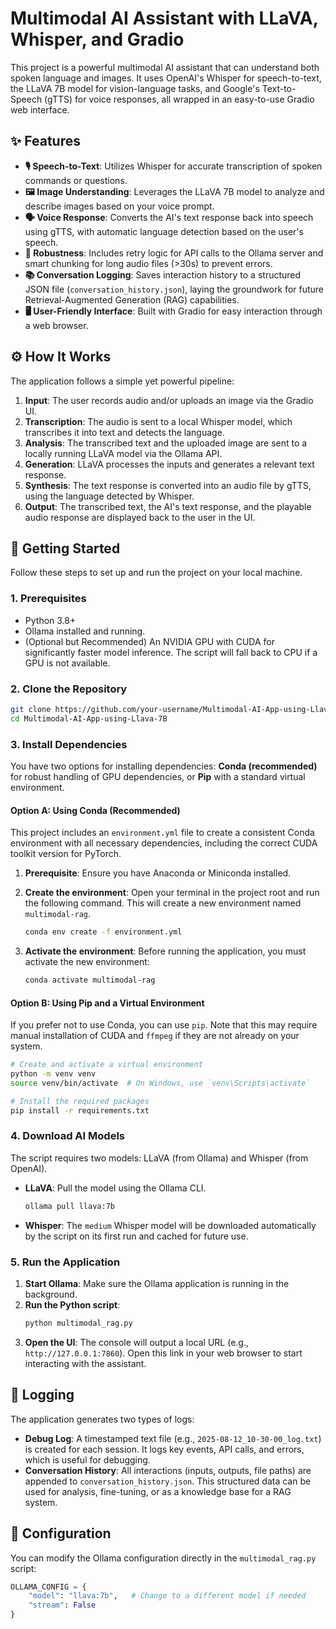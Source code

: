 # Multimodal AI Assistant with LLaVA, Whisper, and Gradio

This project is a powerful multimodal AI assistant that can understand both spoken language and images. It uses OpenAI's Whisper for speech-to-text, the LLaVA 7B model for vision-language tasks, and Google's Text-to-Speech (gTTS) for voice responses, all wrapped in an easy-to-use Gradio web interface.

 <!-- Placeholder: Replace with an actual screenshot of the Gradio app -->

## ✨ Features

- **🎙️ Speech-to-Text**: Utilizes Whisper for accurate transcription of spoken commands or questions.
- **🖼️ Image Understanding**: Leverages the LLaVA 7B model to analyze and describe images based on your voice prompt.
- **🗣️ Voice Response**: Converts the AI's text response back into speech using gTTS, with automatic language detection based on the user's speech.
- **💪 Robustness**: Includes retry logic for API calls to the Ollama server and smart chunking for long audio files (>30s) to prevent errors.
- **📚 Conversation Logging**: Saves interaction history to a structured JSON file (`conversation_history.json`), laying the groundwork for future Retrieval-Augmented Generation (RAG) capabilities.
- **🖥️ User-Friendly Interface**: Built with Gradio for easy interaction through a web browser.

## ⚙️ How It Works

The application follows a simple yet powerful pipeline:

1.  **Input**: The user records audio and/or uploads an image via the Gradio UI.
2.  **Transcription**: The audio is sent to a local Whisper model, which transcribes it into text and detects the language.
3.  **Analysis**: The transcribed text and the uploaded image are sent to a locally running LLaVA model via the Ollama API.
4.  **Generation**: LLaVA processes the inputs and generates a relevant text response.
5.  **Synthesis**: The text response is converted into an audio file by gTTS, using the language detected by Whisper.
6.  **Output**: The transcribed text, the AI's text response, and the playable audio response are displayed back to the user in the UI.

## 🚀 Getting Started

Follow these steps to set up and run the project on your local machine.

### 1. Prerequisites

- Python 3.8+
- Ollama installed and running.
- (Optional but Recommended) An NVIDIA GPU with CUDA for significantly faster model inference. The script will fall back to CPU if a GPU is not available.

### 2. Clone the Repository

```bash
git clone https://github.com/your-username/Multimodal-AI-App-using-Llava-7B.git
cd Multimodal-AI-App-using-Llava-7B
```

### 3. Install Dependencies

You have two options for installing dependencies: **Conda (recommended)** for robust handling of GPU dependencies, or **Pip** with a standard virtual environment.

#### Option A: Using Conda (Recommended)

This project includes an `environment.yml` file to create a consistent Conda environment with all necessary dependencies, including the correct CUDA toolkit version for PyTorch.

1.  **Prerequisite**: Ensure you have Anaconda or Miniconda installed.

2.  **Create the environment**: Open your terminal in the project root and run the following command. This will create a new environment named `multimodal-rag`.
    ```bash
    conda env create -f environment.yml
    ```

3.  **Activate the environment**: Before running the application, you must activate the new environment:
    ```bash
    conda activate multimodal-rag
    ```

#### Option B: Using Pip and a Virtual Environment

If you prefer not to use Conda, you can use `pip`. Note that this may require manual installation of CUDA and `ffmpeg` if they are not already on your system.

```bash
# Create and activate a virtual environment
python -m venv venv
source venv/bin/activate  # On Windows, use `venv\Scripts\activate`

# Install the required packages
pip install -r requirements.txt
```

### 4. Download AI Models

The script requires two models: LLaVA (from Ollama) and Whisper (from OpenAI).

*   **LLaVA**: Pull the model using the Ollama CLI.

    ```bash
    ollama pull llava:7b
    ```

*   **Whisper**: The `medium` Whisper model will be downloaded automatically by the script on its first run and cached for future use.

### 5. Run the Application

1.  **Start Ollama**: Make sure the Ollama application is running in the background.
2.  **Run the Python script**:
    ```bash
    python multimodal_rag.py
    ```
3.  **Open the UI**: The console will output a local URL (e.g., `http://127.0.0.1:7860`). Open this link in your web browser to start interacting with the assistant.

## 📝 Logging

The application generates two types of logs:

- **Debug Log**: A timestamped text file (e.g., `2025-08-12_10-30-00_log.txt`) is created for each session. It logs key events, API calls, and errors, which is useful for debugging.
- **Conversation History**: All interactions (inputs, outputs, file paths) are appended to `conversation_history.json`. This structured data can be used for analysis, fine-tuning, or as a knowledge base for a RAG system.

## 🔧 Configuration

You can modify the Ollama configuration directly in the `multimodal_rag.py` script:

```python
OLLAMA_CONFIG = {
    "model": "llava:7b",   # Change to a different model if needed
    "stream": False
}
```
